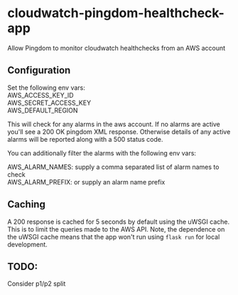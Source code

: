 # cloudwatch-pingdom-healthcheck-app

Allow Pingdom to monitor cloudwatch healthchecks from an AWS account

## Configuration

Set the following env vars:\
AWS_ACCESS_KEY_ID\
AWS_SECRET_ACCESS_KEY\
AWS_DEFAULT_REGION

This will check for any alarms in the aws account. If no alarms are active you'll see a 200 OK pingdom XML response.  Otherwise details of any active alarms will be reported along with a 500 status code.

You can additionally filter the alarms with the following env vars:

AWS_ALARM_NAMES: supply a comma separated list of alarm names to check\
AWS_ALARM_PREFIX: or supply an alarm name prefix

## Caching

A 200 response is cached for 5 seconds by default using the uWSGI cache.  This is to limit the queries made to the AWS API.  Note, the dependence on the uWSGI cache means that the app won't run using `flask run` for local development.

## TODO:

Consider p1/p2 split 
